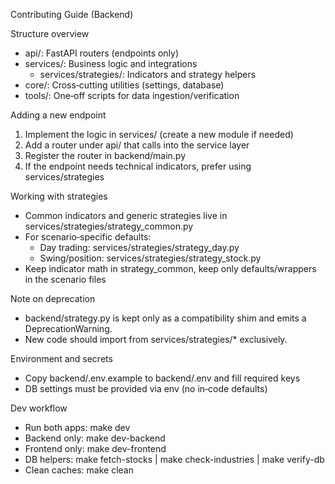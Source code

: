 Contributing Guide (Backend)

Structure overview
- api/: FastAPI routers (endpoints only)
- services/: Business logic and integrations
  - services/strategies/: Indicators and strategy helpers
- core/: Cross‑cutting utilities (settings, database)
- tools/: One‑off scripts for data ingestion/verification

Adding a new endpoint
1) Implement the logic in services/ (create a new module if needed)
2) Add a router under api/ that calls into the service layer
3) Register the router in backend/main.py
4) If the endpoint needs technical indicators, prefer using services/strategies

Working with strategies
- Common indicators and generic strategies live in services/strategies/strategy_common.py
- For scenario‑specific defaults:
  - Day trading: services/strategies/strategy_day.py
  - Swing/position: services/strategies/strategy_stock.py
- Keep indicator math in strategy_common, keep only defaults/wrappers in the scenario files

Note on deprecation
- backend/strategy.py is kept only as a compatibility shim and emits a DeprecationWarning.
- New code should import from services/strategies/* exclusively.

Environment and secrets
- Copy backend/.env.example to backend/.env and fill required keys
- DB settings must be provided via env (no in‑code defaults)

Dev workflow
- Run both apps: make dev
- Backend only: make dev-backend
- Frontend only: make dev-frontend
- DB helpers: make fetch-stocks | make check-industries | make verify-db
- Clean caches: make clean
